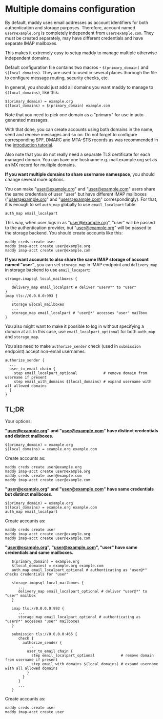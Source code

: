 # Multiple domains configuration

By default, maddy uses email addresses as account identifiers for both
authentication and storage purposes. Therefore, account named `user@example.org`
is completely independent from `user@example.com`. They must be created
separately, may have different credentials and have separate IMAP mailboxes.

This makes it extremely easy to setup maddy to manage multiple otherwise
independent domains.

Default configuration file contains two macros - `$(primary_domain)` and
`$(local_domains)`. They are used to used in several places thorough the
file to configure message routing, security checks, etc.

In general, you should just add all domains you want maddy to manage to
`$(local_domains)`, like this:
```
$(primary_domain) = example.org
$(local_domains) = $(primary_domain) example.com
```
Note that you need to pick one domain as a "primary" for use in
auto-generated messages.

With that done, you can create accounts using both domains in the name, send
and receive messages and so on.  Do not forget to configure corresponding SPF,
DMARC and MTA-STS records as was recommended in
the [introduction tutorial](tutorials/setting-up.md).

Also note that you do not really need a separate TLS certificate for each
managed domain. You can have one hostname e.g. mail.example.org set as an MX
record for mulitple domains.

**If you want multiple domains to share username namespace**, you should change
several more options.

You can make "user@example.org" and "user@example.com" users share the same
credentials of user "user" but have different IMAP mailboxes ("user@example.org"
and "user@example.com" correspondingly). For that, it is enough to set `auth_map`
globally to use `email_localpart` table:
```
auth_map email_localpart
```
This way, when user logs in as "user@example.org", "user" will be passed
to the authentication provider, but "user@example.org" will be passed to the
storage backend. You should create accounts like this:
```
maddy creds create user
maddy imap-acct create user@example.org
maddy imap-acct create user@example.com
```

**If you want accounts to also share the same IMAP storage of account named
"user"**, you can set `storage_map` in IMAP endpoint and `delivery_map` in
storage backend to use `email_locapart`:
```
straoge.imapsql local_mailboxes {
   ...
   delivery_map email_localpart # deliver "user@*" to "user"
}
imap tls://0.0.0.0:993 {
   ...
   storage &local_mailboxes
   ...
   storage_map email_localpart # "user@*" accesses "user" mailbox
}
```

You also might want to make it possible to log in without
specifying a domain at all. In this case, use `email_localpart_optional` for
both `auth_map` and `storage_map`.

You also need to make `authorize_sender` check (used in `submission` endpoint)
accept non-email usernames:
```
authorize_sender {
  ...
  user_to_email chain {
    step email_localpart_optional            # remove domain from username if present
    step email_with_domains $(local_domains) # expand username with all allowed domains
  }
}
```

## TL;DR

Your options:

**"user@example.org" and "user@example.com" have distinct credentials and
distinct mailboxes.**

```
$(primary_domain) = example.org
$(local_domains) = example.org example.com
```

Create accounts as:

```shell
maddy creds create user@example.org
maddy imap-acct create user@example.org
maddy creds create user@example.com
maddy imap-acct create user@example.com
```

**"user@example.org" and "user@example.com" have same credentials but
distinct mailboxes.**

```
$(primary_domain) = example.org
$(local_domains) = example.org example.com
auth_map email_localpart
```

Create accounts as:
```shell
maddy creds create user
maddy imap-acct create user@example.org
maddy imap-acct create user@example.com
```

**"user@example.org", "user@example.com", "user" have same credentials and same
mailboxes.**

```
   $(primary_domain) = example.org
   $(local_domains) = example.org example.com
   auth_map email_localpart_optional # authenticating as "user@*" checks credentials for "user"

   storage.imapsql local_mailboxes {
      ...
      delivery_map email_localpart_optional # deliver "user@*" to "user" mailbox
   }

   imap tls://0.0.0.0:993 {
      ...
      storage_map email_localpart_optional # authenticating as "user@*" accesses "user" mailboxes
   }

   submission tls://0.0.0.0:465 {
      check {
        authorize_sender {
          ...
          user_to_email chain {
            step email_localpart_optional            # remove domain from username if present
            step email_with_domains $(local_domains) # expand username with all allowed domains
          }
        }
      }
      ...
   }
```

Create accounts as:
```shell
maddy creds create user
maddy imap-acct create user
```
